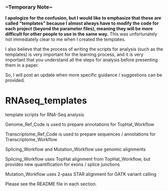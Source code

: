 ### \~Temporary Note\~ ###
**I apologize for the confusion, but I would like to emphasize that these are called “templates” because I almost always have to modify the code for each project (beyond the parameter files), meaning they will be more difficult for other people to use in the same way.**  This was unfortunately not immediately clear to me when I created the templates.

I also believe that the process of writing the scripts for analysis (such as the templates) is very important for the learning process, and it is very important that you understand all the steps for analysis before presenting them in a paper.

So, I will post an update when more specific guidance / suggestions can be provided.

# RNAseq_templates
template scripts for RNA-Seq analysis

Genome_Ref_Code is used to prepare annotations for TopHat_Workflow

Transcriptome_Ref_Code is used to prepare sequences / annotations for Transcriptome_Workflow

Splicing_Workflow and Mutation_Workflow use genomic alignments

Splicing_Workflow uses TopHat alignment from TopHat_Workflow, but provides new quantification for exons / splice junctions

Mutation_Workflow uses 2-pass STAR alignment for GATK variant calling

Please see the README file in each section.
